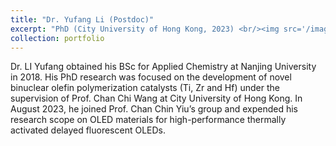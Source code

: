 ```yaml
---
title: "Dr. Yufang Li (Postdoc)"
excerpt: "PhD (City University of Hong Kong, 2023) <br/><img src='/images/yufang_li-2.jpg'>"
collection: portfolio
---
```


Dr. LI Yufang obtained his BSc for Applied Chemistry at Nanjing University in 2018. His PhD research was focused on the development of novel binuclear olefin polymerization catalysts (Ti, Zr and Hf) under the supervision of Prof. Chan Chi Wang at City University of Hong Kong. In August 2023, he joined Prof. Chan Chin Yiu’s group and expended his research scope on OLED materials for high-performance thermally activated delayed fluorescent OLEDs.

